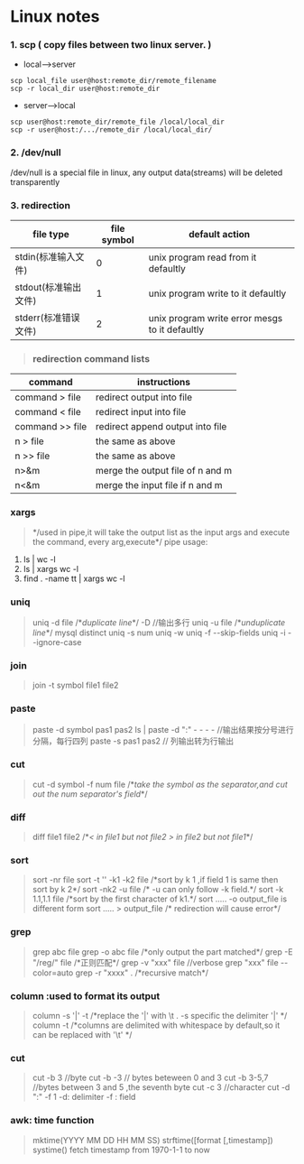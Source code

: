 # Linux notes

### 1. scp  ( copy files between two linux server. )
* local-->server

> 
`scp local_file user@host:remote_dir/remote_filename`  
`scp -r local_dir user@host:remote_dir`	

* server-->local

>
`scp user@host:remote_dir/remote_file /local/local_dir`  
`scp -r user@host:/.../remote_dir /local/local_dir/`

### 2. /dev/null

/dev/null is a special file in linux, any output data(streams) will be deleted transparently

### 3. redirection

file type           |        file symbol              |  default action
--------------------|---------------------------------|------------------------------------
stdin(标准输入文件) |               0                 | unix program read from it defaultly
stdout(标准输出文件)|               1                 | unix program write to it defaultly
stderr(标准错误文件)|               2                 | unix program write error mesgs to it defaultly

> ### redirection command lists
command        | instructions
---------------|-------------
command > file | redirect output into file 
command < file | redirect input into file
command >> file| redirect append output into file
n > file       | the same as above
n >> file      | the same as above
n>&m           | merge the output file of n and m 
n<&m           | merge the input file if n and m 

### xargs
> \*\/used in pipe,it will take the output list as the input args and execute the command, every arg,execute\*\/
pipe usage: 
1) ls | wc -l
2) ls | xargs wc -l
3) find . -name tt | xargs wc -l

### uniq
> uniq -d file \/\**duplicate line*\*\/  -D //输出多行
  uniq -u file \/\**unduplicate line*\*\/  mysql distinct
  uniq -s num
  uniq -w 
  uniq -f --skip-fields
  uniq -i --ignore-case

### join 
> join -t symbol file1 file2

### paste 
> paste -d symbol pas1 pas2
> ls | paste -d ":" - - - -      //输出结果按分号进行分隔，每行四列 
> paste -s pas1 pas2             // 列输出转为行输出

### cut
> cut -d symbol -f num file  \/\**take the symbol as the separator,and cut out the num separator's field*\*\/

### diff
> diff file1 file2 \/\**< in file1 but not file2 > in file2 but not file1*\*\/

### sort
> sort -nr file
> sort -t '' -k1 -k2 file  /\*sort by k 1 ,if field 1 is same then sort by k 2\*/
> sort -nk2 -u file  /\* -u can only follow -k field.\*/
> sort -k 1.1,1.1 file  /\*sort by the first character of k1.\*/
> sort .....  -o output_file  is different form sort ..... > output_file   /\* redirection will cause error\*/

### grep
> grep abc file
> grep -o abc file /\*only output the part matched\*/ 
> grep -E "/reg/" file /\*正则匹配\*/
> grep -v "xxx" file  //verbose
> grep "xxx" file --color=auto
>grep -r "xxxx" . /\*recursive match\*/

### column :used to format its output
> column -s '|' -t /\*replace the '|' with \t . -s specific the delimiter '|' \*/
> column -t /\*columns are delimited with whitespace by default,so it can be replaced with '\t' \*/

###  cut 
> cut -b 3   //byte
> cut -b -3     // bytes beteween 0 and 3
> cut -b 3-5,7  //bytes between 3 and 5 ,the seventh byte
> cut -c 3  //character
> cut -d ":" -f 1   -d: delimiter -f : field

### awk: time function
> mktime(YYYY MM DD HH MM SS) 
> strftime([format [,timestamp])
> systime() fetch timestamp from 1970-1-1 to now
